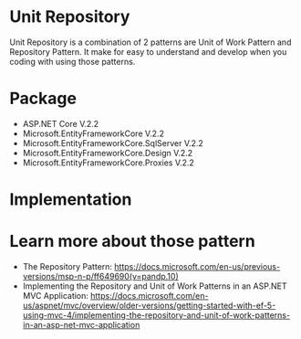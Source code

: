 # Unit Repository
Unit Repository is a combination of 2 patterns are Unit of Work Pattern and Repository Pattern.
It make for easy to understand and develop when you coding with using those patterns.

# Package
 - ASP.NET Core V.2.2
 - Microsoft.EntityFrameworkCore V.2.2
 - Microsoft.EntityFrameworkCore.SqlServer V.2.2
 - Microsoft.EntityFrameworkCore.Design V.2.2
 - Microsoft.EntityFrameworkCore.Proxies V.2.2
 
 # Implementation
 
 
 
 # Learn more about those pattern
 - The Repository Pattern: https://docs.microsoft.com/en-us/previous-versions/msp-n-p/ff649690(v=pandp.10)
 - Implementing the Repository and Unit of Work Patterns in an ASP.NET MVC Application: https://docs.microsoft.com/en-us/aspnet/mvc/overview/older-versions/getting-started-with-ef-5-using-mvc-4/implementing-the-repository-and-unit-of-work-patterns-in-an-asp-net-mvc-application
 

